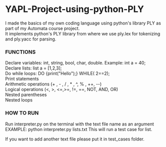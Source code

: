 # YAPL-Project-using-python-PLY
I made the basics of my own coding language using python's library PLY as part of my Automata course project.  
It implements python's PLY library from where we use ply.lex for tokenizing and ply.yacc for parsing.

### FUNCTIONS ###  
Declare variables: int, string, bool, char, double. Example: int a = 40;  
Declare lists: list a = [1,2,3];  
Do while loops: DO {print("Hello");} WHILE( 2==2);  
Print statements  
Arithmetic operations  (+ , - , / , * , ^, % , ++, --)  
Logical operations (<, >, <=,>=, !=, ==, NOT, AND, OR)  
Nested parentheses  
Nested loops  

### HOW TO RUN ###  
Run interpreter.py on the terminal with the text file name as an argument  
EXAMPLE: python interpreter.py lists.txt
This will run a test case for list.
  
If you want to add another text file please put it in test_cases folder.  

